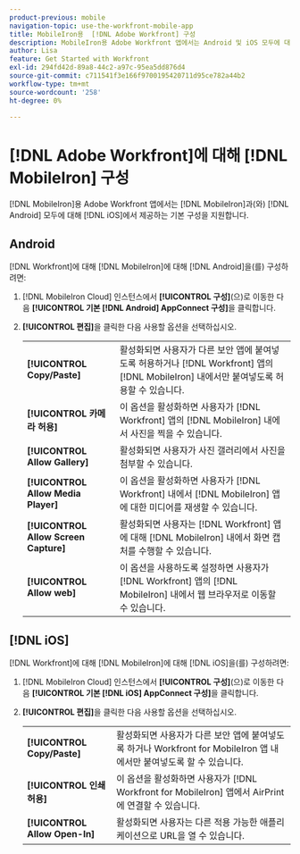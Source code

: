 ```yaml
---
product-previous: mobile
navigation-topic: use-the-workfront-mobile-app
title: MobileIron용  [!DNL Adobe Workfront] 구성
description: MobileIron용 Adobe Workfront 앱에서는 Android 및 iOS 모두에 대해 MobileIron에서 제공하는 기본 구성을 지원합니다.
author: Lisa
feature: Get Started with Workfront
exl-id: 294fd42d-89a8-44c2-a97c-95ea5dd876d4
source-git-commit: c711541f3e166f9700195420711d95ce782a44b2
workflow-type: tm+mt
source-wordcount: '258'
ht-degree: 0%

---
```


# [!DNL Adobe Workfront]에 대해 [!DNL MobileIron] 구성

[!DNL MobileIron]용 Adobe Workfront 앱에서는 [!DNL MobileIron]과(와) [!DNL Android] 모두에 대해 [!DNL iOS]에서 제공하는 기본 구성을 지원합니다.

## Android

[!DNL Workfront]에 대해 [!DNL MobileIron]에 대해 [!DNL Android]을(를) 구성하려면:

1. [!DNL MobileIron Cloud] 인스턴스에서 **[!UICONTROL 구성]**(으)로 이동한 다음 **[!UICONTROL 기본 [!DNL Android] AppConnect 구성]**&#x200B;을 클릭합니다.

1. **[!UICONTROL 편집]**&#x200B;을 클릭한 다음 사용할 옵션을 선택하십시오.

   <table style="table-layout:auto">
    <tr>
        <td><strong>[!UICONTROL Copy/Paste]</strong></td>
        <td>활성화되면 사용자가 다른 보안 앱에 붙여넣도록 허용하거나 [!DNL Workfront] 앱의 [!DNL MobileIron] 내에서만 붙여넣도록 허용할 수 있습니다.</td>
    </tr>
    <tr>
        <td><strong>[!UICONTROL 카메라 허용]</strong></td>
        <td>이 옵션을 활성화하면 사용자가 [!DNL Workfront] 앱의 [!DNL MobileIron] 내에서 사진을 찍을 수 있습니다.</td>
    </tr>
    <tr>
        <td><strong>[!UICONTROL Allow Gallery]</strong></td>
        <td>활성화되면 사용자가 사진 갤러리에서 사진을 첨부할 수 있습니다.</td>
    </tr>
    <tr>
        <td><strong>[!UICONTROL Allow Media Player]</strong></td>
        <td>이 옵션을 활성화하면 사용자가 [!DNL Workfront] 내에서 [!DNL MobileIron] 앱에 대한 미디어를 재생할 수 있습니다.</td>
    </tr>
    <tr>
        <td><strong>[!UICONTROL Allow Screen Capture]</strong></td>
        <td>활성화되면 사용자는 [!DNL Workfront] 앱에 대해 [!DNL MobileIron] 내에서 화면 캡처를 수행할 수 있습니다.</td>
    </tr>
    <tr>
        <td><strong>[!UICONTROL Allow web]</strong></td>
        <td>이 옵션을 사용하도록 설정하면 사용자가 [!DNL Workfront] 앱의 [!DNL MobileIron] 내에서 웹 브라우저로 이동할 수 있습니다.</td>
    </tr>
   </table>

## [!DNL iOS]

[!DNL Workfront]에 대해 [!DNL MobileIron]에 대해 [!DNL iOS]을(를) 구성하려면:

1. [!DNL MobileIron Cloud] 인스턴스에서 **[!UICONTROL 구성]**(으)로 이동한 다음 **[!UICONTROL 기본 [!DNL iOS] AppConnect 구성]**&#x200B;을 클릭합니다.

1. **[!UICONTROL 편집]**&#x200B;을 클릭한 다음 사용할 옵션을 선택하십시오.

   <table style="table-layout:auto">
    <tr>
        <td><strong>[!UICONTROL Copy/Paste]</strong></td>
        <td>활성화되면 사용자가 다른 보안 앱에 붙여넣도록 하거나 Workfront for MobileIron 앱 내에서만 붙여넣도록 할 수 있습니다.</td>
    </tr>
    <tr>
        <td><strong>[!UICONTROL 인쇄 허용]</strong></td>
        <td>이 옵션을 활성화하면 사용자가 [!DNL Workfront for MobileIron] 앱에서 AirPrint에 연결할 수 있습니다.</td>
    </tr>
    <tr>
        <td><strong>[!UICONTROL Allow Open-In]</strong></td>
        <td>활성화되면 사용자는 다른 적용 가능한 애플리케이션으로 URL을 열 수 있습니다.</td>
    </tr>
   </table>
